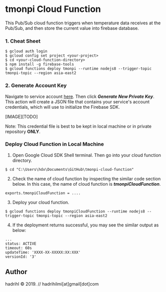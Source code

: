 tmonpi Cloud Function
=====================
This Pub/Sub cloud function triggers when temperature data receives at the Pub/Sub, and then store the current value into firebase database. 

### 1. Cheat Sheet

```
$ gcloud auth login
$ gcloud config set project <your-project>
$ cd <your-cloud-function-directory>
$ npm install -g firebase-tools
$ gcloud functions deploy tmonpi --runtime nodejs8 --trigger-topic tmonpi-topic --region asia-east2
```

### 2. Generate Account Key

Navigate to service account [here][1]. Then click ***Generate New Private Key***. This action will create a JSON file that contains your service's account credentials, which will use to initialize the Firebase SDK. 

[IMAGE][TODO]

Note: This credential file is best to be kept in local machine or in private repository **ONLY**.

[1]: https://console.firebase.google.com/project/_/settings/serviceaccounts/adminsdk

### Deploy Cloud Function in Local Machine

1. Open Google Cloud SDK Shell terminal. Then go into your cloud function directory. 

```
$ cd "C:\Users\hdx\Documents\GitHub\tmonpi-cloud-function"
```

2. Check the name of cloud function by inspecting the similar code section below. In this case, the name of cloud function is ***tmonpiCloudFunction***. 

```
exports.tmonpiCloudFunction = ....
```

3. Deploy your cloud function. 

```
$ gcloud functions deploy tmonpiCloudFunction --runtime nodejs8 --trigger-topic tmonpi-topic --region asia-east2
```

4. If the deployment returns successful, you may see the similar output as below:

```
...
status: ACTIVE
timeout: 60s
updateTime: 'XXXX-XX-XXXXX:XX:XXX'
versionId: '3'
```


Author
------
hadrihl &copy; 2019. // hadrihilmi[at]gmail[dot]com 
